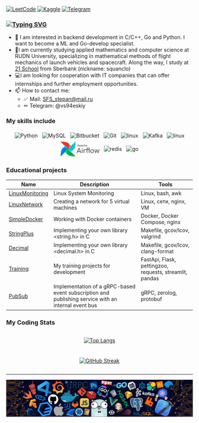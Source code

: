 [![LeetCode](https://img.shields.io/badge/LeetCode-000000?style=for-the-badge&logo=LeetCode&logoColor=#d16c06)](https://leetcode.com/u/stepanershov/)
[![Kaggle](https://img.shields.io/badge/Kaggle-035a7d?style=for-the-badge&logo=kaggle&logoColor=white)](https://www.kaggle.com/stepanershov)
[![Telegram](https://img.shields.io/badge/Telegram-2CA5E0?style=for-the-badge&logo=telegram&logoColor=white)](https://t.me/vs94eskiy)


### [![Typing SVG](https://readme-typing-svg.demolab.com?font=Fira+Code&pause=1000&color=FFFFFF&width=435&lines=Hi+there+%F0%9F%91%8B+I'm+Stepan+Ershov%2C)](https://git.io/typing-svg)


- 👀 I am interested in backend development in C/C++, Go and Python. I want to become a ML and Go-develop specialist.
- 🌱I am currently studying applied mathematics and computer science at RUDN University, specializing in mathematical methods of flight mechanics of launch vehicles and spacecraft. Along the way, I study at [21 School](https://21-school.ru) from Sberbank (nickname: squanclo)
- 💻I am looking for cooperation with IT companies that can offer internships and further employment opportunities.
- 📫 How to contact me:
     - ✅ Mail: SFS_stepan@mail.ru
     - ✏ Telegram: @vs94eskiy

### My skills include

<p align="center">
    <img title="Python" alt="Python" src="https://raw.githubusercontent.com/Thomas-George-T/Thomas-George-T/master/assets/python.svg" width="40" height="40" style="vertical-align:middle; margin:4px"/>
    <img title="MySQL" alt="MySQL" src="https://raw.githubusercontent.com/Thomas-George-T/Thomas-George-T/master/assets/mysql.svg" width="40" height="40" style="vertical-align:middle; margin:4px"/>
    <img title="Bitbucket" alt="Bitbucket" src="https://raw.githubusercontent.com/Thomas-George-T/Thomas-George-T/master/assets/bitbucket.svg" height="40" style="vertical-align:middle; margin:4px"/>
    <img title="Git" alt="Git" src="https://raw.githubusercontent.com/Thomas-George-T/Thomas-George-T/master/assets/git.svg" width="70" height="40" style="vertical-align:middle; margin:4px"/>
    <img title="jira" alt="linux" src="https://raw.githubusercontent.com/Thomas-George-T/Thomas-George-T/master/assets/jira.svg" width="40" style="vertical-align:middle; margin:4px"/>
    <img title="Kafka" alt="Kafka" src="https://raw.githubusercontent.com/Thomas-George-T/Thomas-George-T/master/assets/kafka.svg" width="105" height="40" style="vertical-align:middle; margin:4px"/>
    <img title="linux" alt="linux" src="https://raw.githubusercontent.com/Thomas-George-T/Thomas-George-T/master/assets/linux-tux.svg" width="40" style="vertical-align:middle; margin:4px"/>
    <img title="airflow" alt="airflow" src="https://github.com/Thomas-George-T/Thomas-George-T/blob/master/assets/airflow.svg" width="105" height="40" style="vertical-align:middle; margin:4px"/>
    <img title="redis" alt="redis" src="https://img.shields.io/badge/redis-%23DD0031.svg" width="105" height="40" style="vertical-align:middle; margin:4px"/>
    <img title="go" alt="go" src="https://github.com/simple-icons/simple-icons/blob/develop/icons/go.svg" width="50" height="50" style="vertical-align:middle; margin:4px"/>
</p>

### Educational projects

| Name | Description | Tools |
| --- | --- | --- |
| [LinuxMonitoring](https://github.com/StepanErshov/D01_Linux-1) | Linux System Monitoring | Linux, bash, awk |
| [LinuxNetwork](https://github.com/StepanErshov/LinuxNetwork#) | Creating a network for 5 virtual machines | Linux, сети, nginx, VM |
| [SimpleDocker](https://github.com/StepanErshov/SimpleDocker?tab=readme-ov-file) | Working with Docker containers | Docker, Docker Compose, nginx |
| [StringPlus](https://github.com/StepanErshov/StringPlus) | Implementing your own library <string.h> in C | Makefile, gcov/lcov, valgrind |
| [Decimal](https://github.com/StepanErshov/Decimal) | Implementing your own library <decimal.h> in C | Makefile, gcov/lcov, clang-format |
| [Training](https://github.com/StepanErshov/MyTrainingRepo) | My training projects for development | FastApi, Flask, pettingzoo, requests, streamlit, pandas |
| [PubSub](https://github.com/StepanErshov/pubsub) | Implementation of a gRPC-based event subscription and publishing service with an internal event bus | gRPC, zerolog, protobuf |

### My Coding Stats

<div align="center" style="display: flex; flex-direction: column; align-items: center; gap: 10px; width: 100%;">

<div style="width: 100%; max-width: 1500px;">

[![Top Langs](https://github-readme-stats.vercel.app/api/top-langs/?username=StepanErshov&layout=compact&hide_border=true&hide=html,css,javascript&theme=radical&card_width=500)](https://github.com/StepanErshov)

</div>

<div style="width: 100%; max-width: 1500px;">

[![GitHub Streak](https://streak-stats.demolab.com?user=StepanErshov&theme=dark&hide_border=true&card_width=500)](https://git.io/streak-stats)

</div>

</div>



---

![footer](https://github.com/StepanErshov/LinuxNetwork/blob/main/src/D02_photo/footer.webp)

<!---
Followers and Wievers
<p align='center'>
<img src="https://komarev.com/ghpvc/?username=StepanErshov">&nbsp;&nbsp;&nbsp;&nbsp;
<img src="https://img.shields.io/github/followers/StepanErshov?style=social">&nbsp;&nbsp;&nbsp;&nbsp;
</p>


StepanErshov/StepanErshov is a ✨ special ✨ repository because its `README.md` (this file) appears on your GitHub profile.

GIF 1
  <img src="https://media4.giphy.com/media/xT9IgzoKnwFNmISR8I/giphy.gif?cid=6c09b952kho0f5bkmh0nq9x6fyeaam2u2kn7jr2yrpkq7y7y&ep=v1_internal_gif_by_id&rid=giphy.gif&ct=g" width="300>
You can click the Preview link to take a look at your changes.
GIF 2
<div align="center">
  <img src="https://img1.picmix.com/output/stamp/normal/6/5/5/1/2621556_3a7b1.gif" width="300">
</div>

--->
